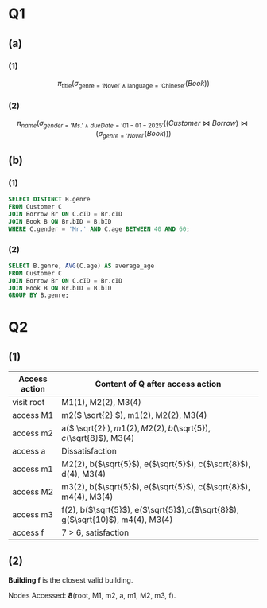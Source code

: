 # Q1

## (a)

### (1)

$$
\pi_{\text{title}} \left( \sigma_{\text{genre} = ' \text{Novel} ' \land \text{language} = ' \text{Chinese} '} ({Book}) \right)
$$



### (2)

$$
\pi_{name}(\sigma_{gender='Ms.' \land dueDate='01-01-2025'}((Customer \bowtie Borrow) \bowtie (\sigma_{genre='Novel'}(Book)))
$$



## (b)

### (1)

```sql
SELECT DISTINCT B.genre
FROM Customer C
JOIN Borrow Br ON C.cID = Br.cID
JOIN Book B ON Br.bID = B.bID
WHERE C.gender = 'Mr.' AND C.age BETWEEN 40 AND 60;
```

### (2)

```sql
SELECT B.genre, AVG(C.age) AS average_age
FROM Customer C
JOIN Borrow Br ON C.cID = Br.cID
JOIN Book B ON Br.bID = B.bID
GROUP BY B.genre;
```



# Q2

## (1)

| Access action | Content of Q after access action                             |
| ------------- | ------------------------------------------------------------ |
| visit root    | M1(1), M2(2), M3(4)                                          |
| access M1     | m2($ \sqrt{2} $), m1(2), M2(2), M3(4)                        |
| access m2     | a($ \sqrt{2} $), m1(2), M2(2), b($\sqrt{5}$), c($\sqrt{8}$), M3(4) |
| access a      | Dissatisfaction                                              |
| access m1     | M2(2), b($\sqrt{5}$), e($\sqrt{5}$), c($\sqrt{8}$),  d(4),  M3(4) |
| access M2     | m3(2), b($\sqrt{5}$), e($\sqrt{5}$), c($\sqrt{8}$), m4(4), M3(4) |
| access m3     | f(2), b($\sqrt{5}$), e($\sqrt{5}$),c($\sqrt{8}$), g($\sqrt{10}$), m4(4), M3(4) |
| access f      | 7 > 6, satisfaction                                          |

## (2)

**Building f** is the closest valid building.

Nodes Accessed: **8**(root, M1, m2, a, m1, M2, m3, f).



